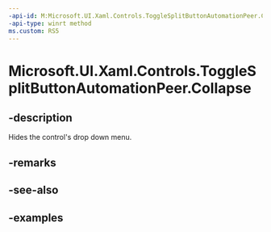 ```yaml
---
-api-id: M:Microsoft.UI.Xaml.Controls.ToggleSplitButtonAutomationPeer.Collapse
-api-type: winrt method
ms.custom: RS5
---
```

<!-- Method syntax.
public void ToggleSplitButtonAutomationPeer.Collapse()
-->

# Microsoft.UI.Xaml.Controls.ToggleSplitButtonAutomationPeer.Collapse


## -description

Hides the control's drop down menu.


## -remarks


## -see-also


## -examples


